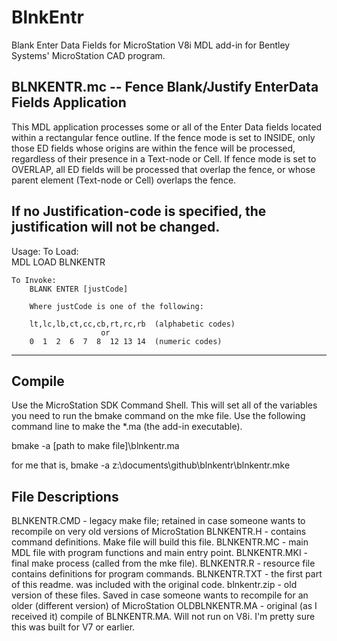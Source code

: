 # BlnkEntr
Blank Enter Data Fields for MicroStation V8i
MDL add-in for Bentley Systems' MicroStation CAD program.

BLNKENTR.mc -- Fence Blank/Justify EnterData Fields Application
---------------------------------------------------------------------
This MDL application processes some or all of the Enter Data fields
located within a rectangular fence outline.  If the fence mode is set
to INSIDE, only those ED fields whose origins are within the fence
will be processed, regardless of their presence in a Text-node or
Cell.  If fence mode is set to OVERLAP, all ED fields will be processed
that overlap the fence, or whose parent element (Text-node or Cell)
overlaps the fence.

If no Justification-code is specified, the justification will not be
changed.
---------------------------------------------------------------------
Usage:
	To Load:	
		MDL LOAD BLNKENTR
	
	To Invoke:	
		BLANK ENTER [justCode]
	
		Where justCode is one of the following:
			
		lt,lc,lb,ct,cc,cb,rt,rc,rb	(alphabetic codes)
						or
		0  1  2  6  7  8  12 13 14	(numeric codes)
---------------------------------------------------------------------

## Compile
Use the MicroStation SDK Command Shell. This will set all 
of the variables you need to run the bmake command on the mke file.
Use the following command line to make the *.ma (the add-in executable).

bmake -a [path to make file]\blnkentr.ma

for me that is,
bmake -a z:\documents\github\blnkentr\blnkentr.mke

## File Descriptions
BLNKENTR.CMD - legacy make file; retained in case someone wants to recompile 
on very old versions of MicroStation
BLNKENTR.H - contains command definitions. Make file will build this file.
BLNKENTR.MC - main MDL file with program functions and main entry point.
BLNKENTR.MKI - final make process (called from the mke file).
BLNKENTR.R - resource file contains definitions for program commands.
BLNKENTR.TXT - the first part of this readme. was included with the original code.
blnkentr.zip - old version of these files. Saved in case someone wants to 
recompile for an older (different version) of MicroStation
OLDBLNKENTR.MA - original (as I received it) compile of BLNKENTR.MA. Will 
not run on V8i. I'm pretty sure this was built for V7 or earlier.
